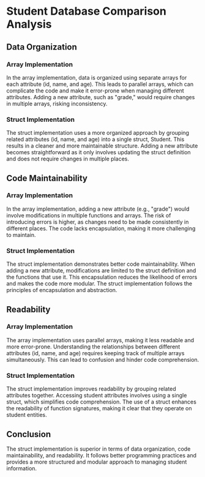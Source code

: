 # Student Database Comparison Analysis

## Data Organization

### Array Implementation
In the array implementation, data is organized using separate arrays for each attribute (id, name, and age). This leads to parallel arrays, which can complicate the code and make it error-prone when managing different attributes. Adding a new attribute, such as "grade," would require changes in multiple arrays, risking inconsistency.

### Struct Implementation
The struct implementation uses a more organized approach by grouping related attributes (id, name, and age) into a single struct, Student. This results in a cleaner and more maintainable structure. Adding a new attribute becomes straightforward as it only involves updating the struct definition and does not require changes in multiple places.

## Code Maintainability

### Array Implementation
In the array implementation, adding a new attribute (e.g., "grade") would involve modifications in multiple functions and arrays. The risk of introducing errors is higher, as changes need to be made consistently in different places. The code lacks encapsulation, making it more challenging to maintain.

### Struct Implementation
The struct implementation demonstrates better code maintainability. When adding a new attribute, modifications are limited to the struct definition and the functions that use it. This encapsulation reduces the likelihood of errors and makes the code more modular. The struct implementation follows the principles of encapsulation and abstraction.

## Readability

### Array Implementation
The array implementation uses parallel arrays, making it less readable and more error-prone. Understanding the relationships between different attributes (id, name, and age) requires keeping track of multiple arrays simultaneously. This can lead to confusion and hinder code comprehension.

### Struct Implementation
The struct implementation improves readability by grouping related attributes together. Accessing student attributes involves using a single struct, which simplifies code comprehension. The use of a struct enhances the readability of function signatures, making it clear that they operate on student entities.

## Conclusion
The struct implementation is superior in terms of data organization, code maintainability, and readability. It follows better programming practices and provides a more structured and modular approach to managing student information.
